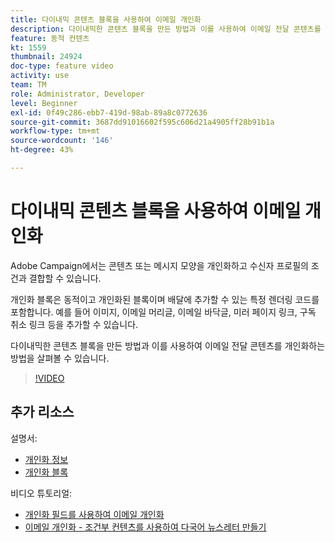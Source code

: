 ```yaml
---
title: 다이내믹 콘텐츠 블록을 사용하여 이메일 개인화
description: 다이내믹한 콘텐츠 블록을 만든 방법과 이를 사용하여 이메일 전달 콘텐츠를 개인화하는 방법을 살펴볼 수 있습니다.
feature: 동적 컨텐츠
kt: 1559
thumbnail: 24924
doc-type: feature video
activity: use
team: TM
role: Administrator, Developer
level: Beginner
exl-id: 0f49c286-ebb7-419d-98ab-89a8c0772636
source-git-commit: 3687dd91016602f595c606d21a4905ff28b91b1a
workflow-type: tm+mt
source-wordcount: '146'
ht-degree: 43%

---
```



# 다이내믹 콘텐츠 블록을 사용하여 이메일 개인화

Adobe Campaign에서는 콘텐츠 또는 메시지 모양을 개인화하고 수신자 프로필의 조건과 결합할 수 있습니다.

개인화 블록은 동적이고 개인화된 블록이며 배달에 추가할 수 있는 특정 렌더링 코드를 포함합니다. 예를 들어 이미지, 이메일 머리글, 이메일 바닥글, 미러 페이지 링크, 구독 취소 링크 등을 추가할 수 있습니다.

다이내믹한 콘텐츠 블록을 만든 방법과 이를 사용하여 이메일 전달 콘텐츠를 개인화하는 방법을 살펴볼 수 있습니다.


>[!VIDEO](https://video.tv.adobe.com/v/24924?quality=12)

## 추가 리소스

설명서:

* [개인화 정보](https://experienceleague.adobe.com/docs/campaign-classic/using/sending-messages/personalizing-deliveries/about-personalization.html)
* [개인화 블록](https://experienceleague.adobe.com/docs/campaign-classic/using/sending-messages/personalizing-deliveries/personalization-blocks.html)

비디오 튜토리얼:

* [개인화 필드를 사용하여 이메일 개인화](/help/sending-messages/email-channel/personalizing-emails-using-personalization-fields.md)
* [이메일 개인화 - 조건부 컨텐츠를 사용하여 다국어 뉴스레터 만들기](/help/sending-messages/email-channel/personalizing-emails-create-a-multi-lingual-newsletter-using-conditional-content.md)
